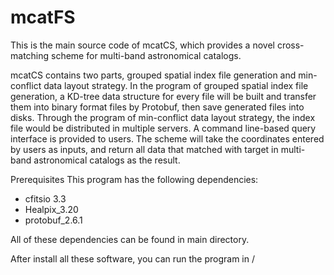 # mcatFS
This is the main source code of mcatCS, which provides a novel cross-matching scheme for multi-band astronomical catalogs.

mcatCS contains two parts, grouped spatial index file generation and min-conflict data layout strategy. In the program of grouped spatial index file generation, a KD-tree data structure for every file will be built and transfer them into binary format files by Protobuf, then save generated files into disks. Through the program of min-conflict data layout strategy, the index file would be distributed in multiple servers. A command line-based query interface is provided to users. The scheme will take the coordinates entered by users as inputs, and return all data that matched with target in multi-band astronomical catalogs as the result. 


Prerequisites
This program has the following dependencies:
  - cfitsio 3.3
  - Healpix_3.20
  - protobuf_2.6.1
  
 All of these dependencies can be found in main directory.

After install all these software, you can run the program in /
